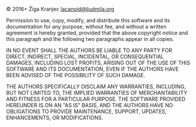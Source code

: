 © 2016+ Žiga Kranjec <lacanoid@ljudmila.org>

Permission to use, copy, modify, and distribute this software and its
documentation for any purpose, without fee, and without a written
agreement is hereby granted, provided that the above copyright notice
and this paragraph and the following two paragraphs appear in all
copies.

IN NO EVENT SHALL THE AUTHORS BE LIABLE TO ANY PARTY FOR DIRECT,
INDIRECT, SPECIAL, INCIDENTAL, OR CONSEQUENTIAL DAMAGES, INCLUDING
LOST PROFITS, ARISING OUT OF THE USE OF THIS SOFTWARE AND ITS
DOCUMENTATION, EVEN IF THE AUTHORS HAVE BEEN ADVISED OF THE
POSSIBILITY OF SUCH DAMAGE.

THE AUTHORS SPECIFICALLY DISCLAIM ANY WARRANTIES, INCLUDING, BUT NOT
LIMITED TO, THE IMPLIED WARRANTIES OF MERCHANTABILITY AND FITNESS FOR
A PARTICULAR PURPOSE.  THE SOFTWARE PROVIDED HEREUNDER IS ON AN "AS
IS" BASIS, AND THE AUTHORS HAVE NO OBLIGATIONS TO PROVIDE MAINTENANCE,
SUPPORT, UPDATES, ENHANCEMENTS, OR MODIFICATIONS.
